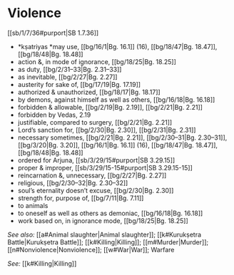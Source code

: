 # Violence

[[sb/1/7/36#purport|SB 1.7.36]]

* *kṣatriyas *may use, [[bg/16/1|Bg. 16.1]] (16), [[bg/18/47|Bg. 18.47]], [[bg/18/48|Bg. 18.48]]
* action &, in mode of ignorance, [[bg/18/25|Bg. 18.25]]
* as duty, [[bg/2/31–33|Bg. 2.31–33]]
* as inevitable, [[bg/2/27|Bg. 2.27]]
* austerity for sake of, [[bg/17/19|Bg. 17.19]]
* authorized & unauthorized, [[bg/18/17|Bg. 18.17]]
* by demons, against himself as well as others, [[bg/16/18|Bg. 16.18]]
* forbidden & allowable, [[bg/2/19|Bg. 2.19]], [[bg/2/21|Bg. 2.21]]
* forbidden by Vedas, 2.19
* justifiable, compared to surgery, [[bg/2/21|Bg. 2.21]]
* Lord’s sanction for, [[bg/2/30|Bg. 2.30]], [[bg/2/31|Bg. 2.31]]
* necessary sometimes, [[bg/2/21|Bg. 2.21]], [[bg/2/30–31|Bg. 2.30–31]], [[bg/3/20|Bg. 3.20]], [[bg/16/1|Bg. 16.1]] (16), [[bg/18/47|Bg. 18.47]], [[bg/18/48|Bg. 18.48]]
* ordered for Arjuna, [[sb/3/29/15#purport|SB 3.29.15]]
* proper & improper, [[sb/3/29/15-15#purport|SB 3.29.15-15]]
* reincarnation &, unnecessary, [[bg/2/27|Bg. 2.27]]
* religious, [[bg/2/30–32|Bg. 2.30–32]]
* soul’s eternality doesn’t excuse, [[bg/2/30|Bg. 2.30]]
* strength for, purpose of, [[bg/7/11|Bg. 7.11]]
* to animals 
* to oneself as well as others as demoniac, [[bg/16/18|Bg. 16.18]]
* work based on, in ignorance mode, [[bg/18/25|Bg. 18.25]]

*See also:* [[a#Animal slaughter|Animal slaughter]]; [[k#Kurukṣetra Battle|Kurukṣetra Battle]]; [[k#Killing|Killing]]; [[m#Murder|Murder]]; [[n#Nonviolence|Nonviolence]]; [[w#War|War]]; Warfare

*See:* [[k#Killing|Killing]]
